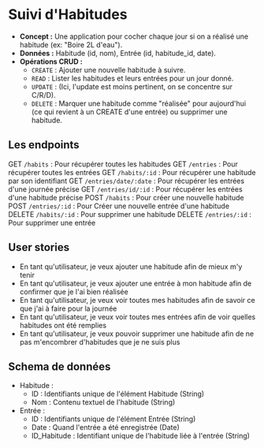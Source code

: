 # Suivi d'Habitudes

- **Concept :** Une application pour cocher chaque jour si on a réalisé une habitude (ex: "Boire 2L d'eau").
- **Données :** Habitude (id, nom), Entrée (id, habitude_id, date).
- **Opérations CRUD :**
  - `CREATE` : Ajouter une nouvelle habitude à suivre.
  - `READ` : Lister les habitudes et leurs entrées pour un jour donné.
  - `UPDATE` : (Ici, l'update est moins pertinent, on se concentre sur C/R/D).
  - `DELETE` : Marquer une habitude comme "réalisée" pour aujourd'hui (ce qui revient à un CREATE d'une entrée) ou supprimer une habitude.

## Les endpoints

GET     `/habits`             : Pour récupérer toutes les habitudes
GET     `/entries`            : Pour récupérer toutes les entrées
GET     `/habits/:id`         : Pour récupérer une habitude par son identifiant
GET     `/entries/date/:date` : Pour récupérer les entrées d'une journée précise
GET     `/entries/id/:id`     : Pour récupérer les entrées d'une habitude précise
POST    `/habits`             : Pour créer une nouvelle habitude
POST    `/entries/:id`        : Pour Créer une nouvelle entrée d'une habitude
DELETE  `/habits/:id`         : Pour supprimer une habitude
DELETE  `/entries/:id`        : Pour supprimer une entrée

## User stories

- En tant qu'utilisateur, je veux ajouter une habitude afin de mieux m'y tenir
- En tant qu'utilisateur, je veux ajouter une entrée à mon habitude afin de confirmer que je l'ai bien réalisée
- En tant qu'utilisateur, je veux voir toutes mes habitudes afin de savoir ce que j'ai à faire pour la journée
- En tant qu'utilisateur, je veux voir toutes mes entrées afin de voir quelles habitudes ont été remplies
- En tant qu'utilisateur, je veux pouvoir supprimer une habitude afin de ne pas m'encombrer d'habitudes que je ne suis plus

## Schema de données

- Habitude :
  - ID : Identifiants unique de l'élément Habitude (String)
  - Nom : Contenu textuel de l'habitude (String)
- Entrée :
  - ID : Identifiants unique de l'élément Entrée (String)
  - Date : Quand l'entrée a été enregistrée (Date)
  - ID_Habitude : Identifiant unique de l'habitude liée à l'entrée (String)